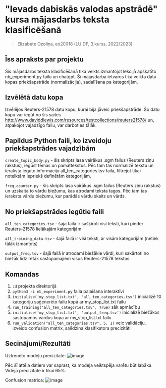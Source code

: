 # "Ievads dabiskās valodas apstrādē" kursa mājasdarbs teksta klasificēšanā
> Elizabete Ozoliņa, eo20018 (LU DF, 3.kurss, 2022/2023)

## Īss apraksts par projektu
Šis mājasdarbs teksta klasificēšanā tika veikts izmantojot lekcijā apskatīto nb_experiment.py failu un chatgpt. 
Šī mājasdarba ietvaros tika veikta datu kopas priekšapstrāde (normalizācija), sadalīšana pa kategorijām.

## Izvēlētā datu kopa
Izvēlējos Reuters-21578 datu kopu, kurai bija jāveic priekšapstrāde. Šo datu kopu var iegūt no šīs saites http://www.daviddlewis.com/resources/testcollections/reuters21578/ un, atpakojot vajadzīgo failu, var darboties tālāk.

## Papildus Python faili, ko izveidoju priekšapstrādes vajadzībām

`create_topic_body.py` - šis skripts lasa vairākus .sgm failus (Reuters ziņu rakstus), iegūst tēmas un pamattekstus. Pēc tam tas normalizē tekstu un ieraksta iegūto informāciju all_ten_categories.tsv failā, filtrējot tikai noteiktām iepriekš definētām kategorijām.

`freq_counter.py` - šis skripts lasa vairākus .sgm failus (Reuters ziņu rakstus) un uzskaita to vārdu biežumu, kas atrodami <BODY> teksta tagos. Pēc tam tas ieraksta vārdu biežumu, kur parādās vārdu skaits un vārds.

## No priekšapstrādes iegūtie faili
`all_ten_categories.tsv` - šajā failā ir sašķiroti visi teksti, kuri pieder Reuters-21578 lielākajām kategorijām

`all_training_data.tsv` - šajā failā ir visi teksti, ar visām kategorijām (netiek tālāk izmantots)

`output_freq.tsv` - šajā failā ir atrodami biežākie vārdi, kuri sakārtoti no biežāk līdz retāk sastopamajiem visos Reuters-21578 tekstos

## Komandas
1) `cd` projekta direktorijā
2) `python3 -i nb_experiment.py` faila palaišana interaktīvi
3) `initialise('my_stop_list.txt', 'all_ten_categories.tsv')` inicializē 10 kategoriju saģenerēto failu kopā ar my_stop_list.txt failu
4) `run_training("all_ten_categories.tsv", True)` sāk apmācību
5) `initialise('my_stop_list.txt', 'output_freq.tsv')` inicializē biežākos sastopamos vārdus kopā ar my_stop_list.txt failu
6) `run_validation("all_ten_categories.tsv", 5, 1)` veic validāciju, izveido confusion matrix, salīdzina klasifikatora precizitāti

## Secinājumi/Rezultāti

Uztrenēto modeļu precizitāte:
![image](https://github.com/eliozo/text-classification/assets/71934528/6f67aa44-d801-4524-b75f-a9b91a036e6e)

Pēc šī attēla datiem var saprast, ka modeļa veiktspēja varētu būt labāka. Vidējā precizitāte ir tikai 65%.

Confusion matrica: 
![image](https://github.com/eliozo/text-classification/assets/71934528/8214da1a-d376-46b5-9231-bdac158609eb)





